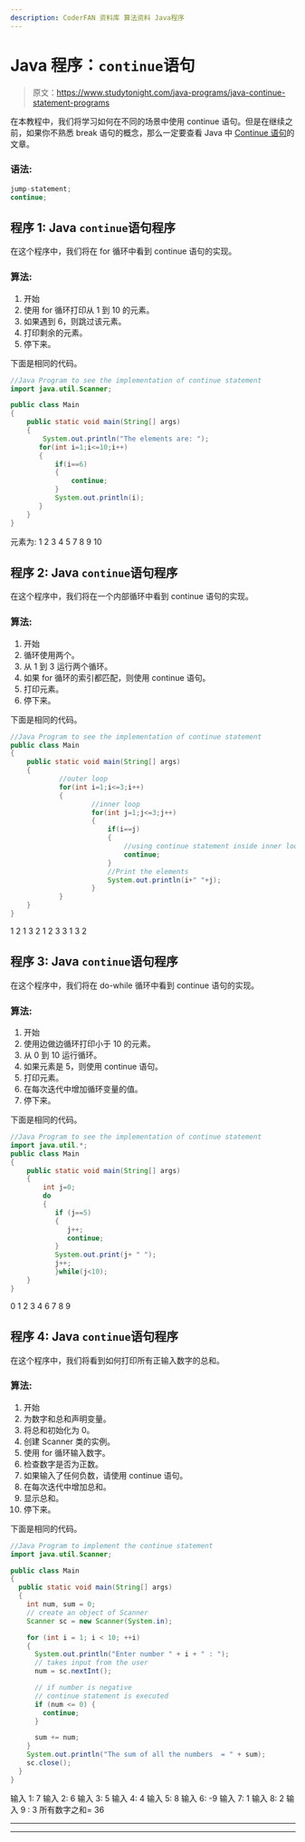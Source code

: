 ```yaml
---
description: CoderFAN 资料库 算法资料 Java程序
---
```


# Java 程序：`continue`语句

> 原文：<https://www.studytonight.com/java-programs/java-continue-statement-programs>

在本教程中，我们将学习如何在不同的场景中使用 continue 语句。但是在继续之前，如果你不熟悉 break 语句的概念，那么一定要查看 Java 中 [Continue 语句](https://www.studytonight.com/java/break-continue-statement-in-java.php)的文章。

### 语法:

```java
jump-statement;    
continue; 
```

## 程序 1: Java `continue`语句程序

在这个程序中，我们将在 for 循环中看到 continue 语句的实现。

### 算法:

1.  开始
2.  使用 for 循环打印从 1 到 10 的元素。
3.  如果遇到 6，则跳过该元素。
4.  打印剩余的元素。
5.  停下来。

下面是相同的代码。

```java
//Java Program to see the implementation of continue statement
import java.util.Scanner;

public class Main 
{
    public static void main(String[] args) 
    {
        System.out.println("The elements are: ");
       for(int i=1;i<=10;i++)
       {
           if(i==6)
           {
               continue;
           }
           System.out.println(i);
       }
    }
}
```

元素为:
1
2
3
4
5
7
8
9
10

## 程序 2: Java `continue`语句程序

在这个程序中，我们将在一个内部循环中看到 continue 语句的实现。

### 算法:

1.  开始
2.  循环使用两个。
3.  从 1 到 3 运行两个循环。
4.  如果 for 循环的索引都匹配，则使用 continue 语句。
5.  打印元素。
6.  停下来。

下面是相同的代码。

```java
//Java Program to see the implementation of continue statement
public class Main 
{  
    public static void main(String[] args) 
    {  
            //outer loop  
            for(int i=1;i<=3;i++)
            {    
                    //inner loop  
                    for(int j=1;j<=3;j++)
                    {    
                        if(i==j)
                        {    
                            //using continue statement inside inner loop  
                            continue;    
                        }    
                        //Print the elements
                        System.out.println(i+" "+j);    
                    }    
            }    
    }  
} 
```

1 2
1 3
2 1
2 3
3 1
3 2

## 程序 3: Java `continue`语句程序

在这个程序中，我们将在 do-while 循环中看到 continue 语句的实现。

### 算法:

1.  开始
2.  使用边做边循环打印小于 10 的元素。
3.  从 0 到 10 运行循环。
4.  如果元素是 5，则使用 continue 语句。
5.  打印元素。
6.  在每次迭代中增加循环变量的值。
7.  停下来。

下面是相同的代码。

```java
//Java Program to see the implementation of continue statement
import java.util.*;
public class Main 
{  
    public static void main(String[] args) 
    {  
	    int j=0;
        do
	    {
	       if (j==5)
	       {
		      j++;
		      continue;
	       }
	       System.out.print(j+ " ");
	       j++;
           }while(j<10);
    }  
} 
```

0 1 2 3 4 6 7 8 9

## 程序 4: Java `continue`语句程序

在这个程序中，我们将看到如何打印所有正输入数字的总和。

### 算法:

1.  开始
2.  为数字和总和声明变量。
3.  将总和初始化为 0。
4.  创建 Scanner 类的实例。
5.  使用 for 循环输入数字。
6.  检查数字是否为正数。
7.  如果输入了任何负数，请使用 continue 语句。
8.  在每次迭代中增加总和。
9.  显示总和。
10.  停下来。

下面是相同的代码。

```java
//Java Program to implement the continue statement  
import java.util.Scanner;

public class Main 
{
  public static void main(String[] args) 
  {
    int num, sum = 0;
    // create an object of Scanner
    Scanner sc = new Scanner(System.in);

    for (int i = 1; i < 10; ++i) 
    {
      System.out.println("Enter number " + i + " : ");
      // takes input from the user
      num = sc.nextInt();

      // if number is negative
      // continue statement is executed
      if (num <= 0) {
        continue;
      }

      sum += num;
    }
    System.out.println("The sum of all the numbers  = " + sum);
    sc.close();
  }
}
```

输入 1: 7
输入 2: 6
输入 3: 5
输入 4: 4
输入 5: 8
输入 6: -9
输入 7: 1
输入 8: 2
输入 9 : 3
所有数字之和= 36

* * *

* * *
